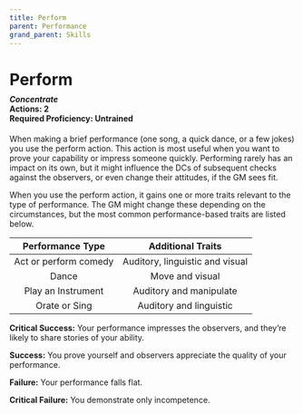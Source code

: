 ```yaml
---
title: Perform
parent: Performance
grand_parent: Skills
---
```


# Perform

<div style="margin-top:-10px;"></div>

#### *Concentrate*<br>**Actions:** 2<br>**Required Proficiency:** Untrained
When making a brief performance (one song, a quick dance, or a few jokes) you use the perform action. This action is most useful when you want to prove your capability or impress someone quickly. Performing rarely has an impact on its own, but it might influence the DCs of subsequent checks against the observers, or even change their attitudes, if the GM sees fit.

When you use the perform action, it gains one or more traits relevant to the type of performance. The GM might change these depending on the circumstances, but the most common performance-based traits are listed below.

| Performance Type | Additional Traits |
|:----------------:|:-----------------:|
| Act or perform comedy | Auditory, linguistic and visual |
| Dance | Move and visual |
| Play an Instrument | Auditory and manipulate |
| Orate or Sing | Auditory and linguistic |

**Critical Success:** Your performance impresses the observers, and they’re likely to share stories of your ability.

**Success:** You prove yourself and observers appreciate the quality of your performance.

**Failure:** Your performance falls flat.

**Critical Failure:** You demonstrate only incompetence.
